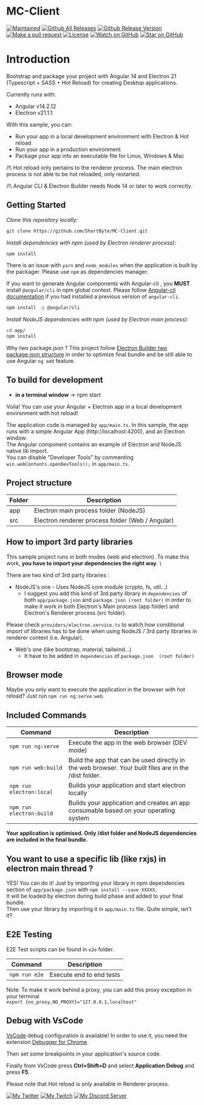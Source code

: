 # MC-Client
[![Maintained][maintained-badge]]()
[![Github All Releases](https://img.shields.io/github/downloads/ShortByte/MC-Client/total.svg?style=for-the-badge&logo=appveyor)]() 
[![Github Release Version](https://img.shields.io/github/v/release/ShortByte/MC-Client?style=for-the-badge&logo=appveyor)]()
[![Make a pull request][prs-badge]][prs]
[![License][license-badge]](LICENSE.md)
[![Watch on GitHub][github-watch-badge]][github-watch]
[![Star on GitHub][github-star-badge]][github-star]

# Introduction

Bootstrap and package your project with Angular 14 and Electron 21 (Typescript + SASS + Hot Reload) for creating Desktop applications.

Currently runs with:

- Angular v14.2.12
- Electron v21.1.1

With this sample, you can:

- Run your app in a local development environment with Electron & Hot reload
- Run your app in a production environment
- Package your app into an executable file for Linux, Windows & Mac

/!\ Hot reload only pertains to the renderer process. The main electron process is not able to be hot reloaded, only restarted.

/!\ Angular CLI & Electron Builder needs Node 14 or later to work correctly.

## Getting Started

*Clone this repository locally:*

``` bash
git clone https://github.com/ShortByte/MC-Client.git
```

*Install dependencies with npm (used by Electron renderer process):*

``` bash
npm install
```

There is an issue with `yarn` and `node_modules` when the application is built by the packager. Please use `npm` as dependencies manager.

If you want to generate Angular components with Angular-cli , you **MUST** install `@angular/cli` in npm global context.
Please follow [Angular-cli documentation](https://github.com/angular/angular-cli) if you had installed a previous version of `angular-cli`.

``` bash
npm install -g @angular/cli
```

*Install NodeJS dependencies with npm (used by Electron main process):*

``` bash
cd app/
npm install
```

Why two package.json ? This project follow [Electron Builder two package.json structure](https://www.electron.build/tutorials/two-package-structure) in order to optimize final bundle and be still able to use Angular `ng add` feature.

## To build for development

- **in a terminal window** -> npm start

Voila! You can use your Angular + Electron app in a local development environment with hot reload!

The application code is managed by `app/main.ts`. In this sample, the app runs with a simple Angular App (http://localhost:4200), and an Electron window. \
The Angular component contains an example of Electron and NodeJS native lib import. \
You can disable "Developer Tools" by commenting `win.webContents.openDevTools();` in `app/main.ts`.

## Project structure

| Folder | Description                                      |
|--------|--------------------------------------------------|
| app    | Electron main process folder (NodeJS)            |
| src    | Electron renderer process folder (Web / Angular) |

## How to import 3rd party libraries

This sample project runs in both modes (web and electron). To make this work, **you have to import your dependencies the right way**. \

There are two kind of 3rd party libraries :
- NodeJS's one - Uses NodeJS core module (crypto, fs, util...)
    - I suggest you add this kind of 3rd party library in `dependencies` of both `app/package.json` and `package.json (root folder)` in order to make it work in both Electron's Main process (app folder) and Electron's Renderer process (src folder).

Please check `providers/electron.service.ts` to watch how conditional import of libraries has to be done when using NodeJS / 3rd party libraries in renderer context (i.e. Angular).

- Web's one (like bootstrap, material, tailwind...)
    - It have to be added in `dependencies` of `package.json  (root folder)`

## Browser mode

Maybe you only want to execute the application in the browser with hot reload? Just run `npm run ng:serve:web`.

## Included Commands

| Command                  | Description                                                                                           |
|--------------------------|-------------------------------------------------------------------------------------------------------|
| `npm run ng:serve`       | Execute the app in the web browser (DEV mode)                                                         |
| `npm run web:build`      | Build the app that can be used directly in the web browser. Your built files are in the /dist folder. |
| `npm run electron:local` | Builds your application and start electron locally                                                    |
| `npm run electron:build` | Builds your application and creates an app consumable based on your operating system                  |

**Your application is optimised. Only /dist folder and NodeJS dependencies are included in the final bundle.**

## You want to use a specific lib (like rxjs) in electron main thread ?

YES! You can do it! Just by importing your library in npm dependencies section of `app/package.json` with `npm install --save XXXXX`. \
It will be loaded by electron during build phase and added to your final bundle. \
Then use your library by importing it in `app/main.ts` file. Quite simple, isn't it?

## E2E Testing

E2E Test scripts can be found in `e2e` folder.

| Command       | Description               |
|---------------|---------------------------|
| `npm run e2e` | Execute end to end tests  |

Note: To make it work behind a proxy, you can add this proxy exception in your terminal  
`export {no_proxy,NO_PROXY}="127.0.0.1,localhost"`

## Debug with VsCode

[VsCode](https://code.visualstudio.com/) debug configuration is available! In order to use it, you need the extension [Debugger for Chrome](https://marketplace.visualstudio.com/items?itemName=msjsdiag.debugger-for-chrome).

Then set some breakpoints in your application's source code.

Finally from VsCode press **Ctrl+Shift+D** and select **Application Debug** and press **F5**.

Please note that Hot reload is only available in Renderer process.


[maintained-badge]: https://img.shields.io/maintenance/yes/2022?style=for-the-badge
[license-badge]: https://img.shields.io/github/license/ShortByte/MC-Client?style=for-the-badge
[license]: https://github.com/ShortByte/MC-Client/blob/main/LICENSE.md
[prs-badge]: https://img.shields.io/github/issues-pr/ShortByte/MC-Client?style=for-the-badge
[prs]: http://makeapullrequest.com

[github-watch-badge]: https://img.shields.io/github/watchers/ShortByte/MC-Client?style=for-the-badge
[github-watch]: https://github.com/ShortByte/MC-Client/watchers
[github-star-badge]: https://img.shields.io/github/stars/ShortByte/MC-Client?style=for-the-badge
[github-star]: https://github.com/ShortByte/MC-CLient/stargazers


<a href="https://twitter.com/ShortByteYT" title="My Twitter"><img src="https://img.shields.io/twitter/follow/ShortByteYT?style=for-the-badge" alt="My Twitter" /></a>
<a href="https://twitch.tv/ShortByte" title="My Twitch"><img src="https://img.shields.io/twitch/status/ShortByte?style=for-the-badge" alt="My Twitch" /></a>
<a href="https://discord.gg/Kc7m3Ug" title="My Discord Server"><img src="https://img.shields.io/discord/325738511363866626?label=Discord&style=for-the-badge" alt="My Discord Server" /></a>